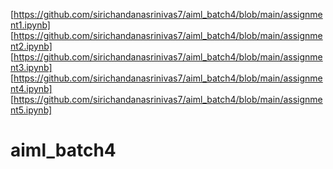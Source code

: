 
[https://github.com/sirichandanasrinivas7/aiml_batch4/blob/main/assignment1.ipynb]
[https://github.com/sirichandanasrinivas7/aiml_batch4/blob/main/assignment2.ipynb]
[https://github.com/sirichandanasrinivas7/aiml_batch4/blob/main/assignment3.ipynb]
[https://github.com/sirichandanasrinivas7/aiml_batch4/blob/main/assignment4.ipynb]
[https://github.com/sirichandanasrinivas7/aiml_batch4/blob/main/assignment5.ipynb]
# aiml_batch4
